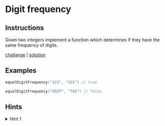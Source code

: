 # Digit frequency

## Instructions

Given two integers implement a function which determines if they have the same frequency of digits.

[challange](challange.kt) | [solution](solution.kt)

## Examples

```kotlin
equalDigitFrequency("123", "321") // true

equalDigitFrequency("4557", "745") // false
```

## Hints

<details>
<summary>Hint 1</summary>
Use frequency map
</details>
